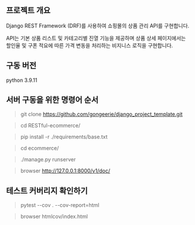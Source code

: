 ## 프로젝트 개요
Django REST Framework (DRF)를 사용하여 쇼핑몰의 상품 관리 API를 구현합니다. 

API는 기본 상품 리스트 및 카테고리별 진열 기능을 제공하며 상품 상세 페이지에서는 할인율 및 구폰 적요에 따른 가격 변동을 처리하는 비지니스 로직을 구현합니다.

## 구동 버전
python 3.9.11

## 서버 구동을 위한 명령어 순서

> git clone https://github.com/gongeerie/django_project_template.git

> cd RESTful-ecommerce/

> pip install -r ./requirements/base.txt

> cd ecommerce/

> ./manage.py runserver

> browser <http://127.0.0.1:8000/v1/doc/>


## 테스트 커버리지 확인하기

> pytest --cov . --cov-report=html
 
> browser htmlcov/index.html  